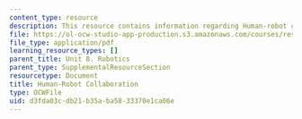 ```yaml
---
content_type: resource
description: This resource contains information regarding Human-robot collaboration.
file: https://ol-ocw-studio-app-production.s3.amazonaws.com/courses/res-9-003-brains-minds-and-machines-summer-course-summer-2015/d3fda03cdb21b35aba5833370e1ca06e_MITRES_9_003SUM15_Lec8-4.pdf
file_type: application/pdf
learning_resource_types: []
parent_title: Unit 8. Robotics
parent_type: SupplementalResourceSection
resourcetype: Document
title: Human-Robot Collaboration
type: OCWFile
uid: d3fda03c-db21-b35a-ba58-33370e1ca06e
---
```

